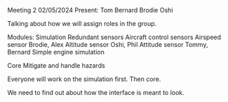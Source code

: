 Meeting 2
02/05/2024
Present:
Tom
Bernard
Brodie 
Oshi

Talking about how we will assign roles in the group. 

Modules:
Simulation
Redundant sensors
Aircraft control sensors
Airspeed sensor
Brodie, Alex
Altitude sensor
Oshi, Phil
Attitude sensor 
Tommy, Bernard
Simple engine simulation 

Core 
Mitigate and handle hazards

Everyone will work on the simulation first. Then core. 

We need to find out about how the interface is meant to look. 

